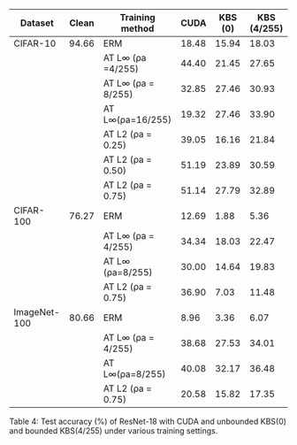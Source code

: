 | Dataset      | Clean | Training method    | CUDA   | KBS (0) | KBS (4/255) |
|--------------|-------|--------------------|--------|---------|-------------|
| CIFAR-10     | 94.66 | ERM                | 18.48  | 15.94   | 18.03       |
|              |       | AT L∞ (ρa =4/255)  | 44.40  | 21.45   | 27.65       |
|              |       | AT L∞ (ρa = 8/255) | 32.85  | 27.46   | 30.93       |
|              |       | AT L∞(ρa=16/255)   | 19.32  | 27.46   | 33.90       |
|              |       | AT L2 (ρa = 0.25)  | 39.05  | 16.16   | 21.84       |
|              |       | AT L2 (ρa = 0.50)  | 51.19  | 23.89   | 30.59       |
|              |       | AT L2 (ρa = 0.75)  | 51.14  | 27.79   | 32.89       |
| CIFAR-100    | 76.27 | ERM                | 12.69  | 1.88    | 5.36        |
|              |       | AT L∞ (ρa = 4/255) | 34.34  | 18.03   | 22.47       |
|              |       | AT L∞ (ρa=8/255)   | 30.00  | 14.64   | 19.83       |
|              |       | AT L2 (ρa = 0.75)  | 36.90  | 7.03    | 11.48       |
| ImageNet-100 | 80.66 | ERM                | 8.96   | 3.36    | 6.07        |
|              |       | AT L∞ (ρa = 4/255) | 38.68  | 27.53   | 34.01       |
|              |       | AT L∞(ρa=8/255)    | 40.08  | 32.17   | 36.48       |
|              |       | AT L2 (ρa = 0.75)  | 20.58  | 15.82   | 17.35       |

Table 4: Test accuracy (%) of ResNet-18 with CUDA and unbounded KBS(0) and bounded KBS(4/255) under various training settings.
